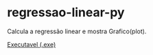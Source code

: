 # regressao-linear-py
Calcula a regressão linear e mostra Grafico(plot).

[Executavel (.exe)](https://drive.google.com/file/d/1_BOCjonDfmC5Sdxjnsau4m3mqAqLld7w/view?usp=sharing)
